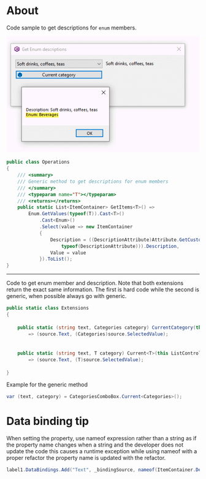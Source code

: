 ﻿# About

Code sample to get descriptions for `enum` members.

![x](screenshot.png)

```csharp
public class Operations
{
    /// <summary>
    /// Generic method to get descriptions for enum members
    /// </summary>
    /// <typeparam name="T"></typeparam>
    /// <returns></returns>
    public static List<ItemContainer> GetItems<T>() =>
        Enum.GetValues(typeof(T)).Cast<T>()
            .Cast<Enum>()
            .Select(value => new ItemContainer
            {
                Description = ((DescriptionAttribute)Attribute.GetCustomAttribute(value.GetType().GetField(value.ToString()),
                    typeof(DescriptionAttribute))).Description,
                Value = value
            }).ToList();
}
```
---

Code to get enum member and description. Note that both extensions return the exact same information. 
The first is hard code while the second is generic, when possible always go with generic.

```csharp
public static class Extensions
{
    
    public static (string text, Categories category) CurrentCategory(this ListControl source)
        => (source.Text, (Categories)source.SelectedValue);


    public static (string text, T category) Current<T>(this ListControl source)
        => (source.Text, (T)source.SelectedValue);

}
```

Example for the generic method

```csharp
var (text, category) = CategoriesComboBox.Current<Categories>();
```

# Data binding tip

When setting the property, use nameof expression rather than a string as if the property name changes when a string and the developer does not update the code this causes a runtime exception while using nameof with a proper refactor the property name is updated with the refactor.

```csharp
label1.DataBindings.Add("Text", _bindingSource, nameof(ItemContainer.Description));
```
